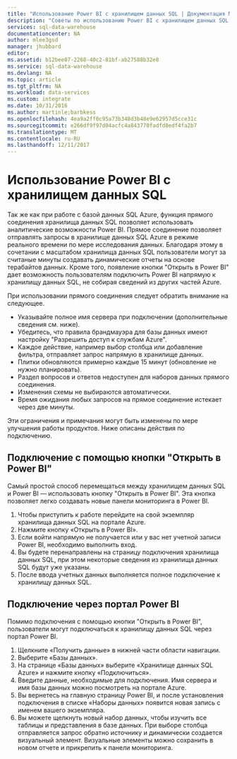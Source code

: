 ```yaml
---
title: "Использование Power BI с хранилищем данных SQL | Документация Майкрософт"
description: "Советы по использованию Power BI с хранилищем данных SQL Azure для разработки решений."
services: sql-data-warehouse
documentationcenter: NA
author: mlee3gsd
manager: jhubbard
editor: 
ms.assetid: b12bee87-2268-40c2-81bf-ab27588b32e8
ms.service: sql-data-warehouse
ms.devlang: NA
ms.topic: article
ms.tgt_pltfrm: NA
ms.workload: data-services
ms.custom: integrate
ms.date: 10/31/2016
ms.author: martinle;barbkess
ms.openlocfilehash: 4ea9a2ff0c95a73b348d3b48e9e62957d5cce31c
ms.sourcegitcommit: e266df9f97d04acfc4a843770fadfd8edf4fa2b7
ms.translationtype: MT
ms.contentlocale: ru-RU
ms.lasthandoff: 12/11/2017
---
```

# <a name="use-power-bi-with-sql-data-warehouse"></a>Использование Power BI с хранилищем данных SQL
Так же как при работе с базой данных SQL Azure, функция прямого соединения хранилища данных SQL позволяет использовать аналитические возможности Power BI.  Прямое соединение позволяет отправлять запросы в хранилище данных SQL Azure в режиме реального времени по мере исследования данных.  Благодаря этому в сочетании с масштабом хранилища данных SQL пользователи могут за считаные минуты создавать динамические отчеты на основе терабайтов данных.  Кроме того, появление кнопки "Открыть в Power BI" дает возможность пользователям подключить Power BI напрямую к хранилищу данных SQL, не собирая сведений из других частей Azure.

При использовании прямого соединения следует обратить внимание на следующее.

* Указывайте полное имя сервера при подключении (дополнительные сведения см. ниже).
* Убедитесь, что правила брандмауэра для базы данных имеют настройку "Разрешить доступ к службам Azure".
* Каждое действие, например выбор столбца или добавление фильтра, отправляет запрос напрямую в хранилище данных.
* Плитки обновляются примерно каждые 15 минут (обновление не нужно планировать).
* Раздел вопросов и ответов недоступен для наборов данных прямого соединения.
* Изменения схемы не выбираются автоматически.
* Время ожидания любых запросов на прямое соединение истекает через две минуты.

Эти ограничения и примечания могут быть изменены по мере улучшения работы продуктов. Ниже описаны действия по подключению.  

## <a name="using-the-open-in-power-bi-button"></a>Подключение с помощью кнопки "Открыть в Power BI"
Самый простой способ перемещаться между хранилищем данных SQL и Power BI — использовать кнопку "Открыть в Power BI". Эта кнопка позволяет легко создавать новые панели мониторинга в Power BI.  

1. Чтобы приступить к работе перейдите на свой экземпляр хранилища данных SQL на портале Azure.
2. Нажмите кнопку «Открыть в Power BI».
3. Если войти напрямую не получается или у вас нет учетной записи Power BI, необходимо выполнить вход.  
4. Вы будете перенаправлены на страницу подключения хранилища данных SQL, при этом некоторые сведения из хранилища данных SQL будут уже указаны.
5. После ввода учетных данных выполняется полное подключение к хранилищу данных SQL.

## <a name="connecting-through-the-power-bi-portal"></a>Подключение через портал Power BI
Помимо подключения с помощью кнопки "Открыть в Power BI", пользователи могут подключаться к хранилищу данных SQL через портал Power BI.

1. Щелкните «Получить данные» в нижней части области навигации.
2. Выберите «Базы данных».
3. На странице «Базы данных» выберите «Хранилище данных SQL Azure» и нажмите кнопку «Подключиться».
4. Введите данные, необходимые для подключения.  Имя сервера и имя базы данных можно посмотреть на портале Azure.
5. Вы вернетесь на главную страницу Power BI, и после установления подключения в списке «Наборы данных» появится новая запись с именем вашего экземпляра.  
6. Вы можете щелкнуть новый набор данных, чтобы изучить все таблицы и представления в базе данных. При выборе столбца отправляется запрос обратно источнику и динамически создается визуальный элемент. Визуальные элементы можно сохранить в новом отчете и прикрепить к панели мониторинга.

<!--Image references-->

<!--Article references-->
[SQL Data Warehouse development overview]:  ./sql-data-warehouse-overview-develop/
[SQL Data Warehouse integration overview]:  ./sql-data-warehouse-overview-integration/

<!--MSDN references-->

<!--Other Web references-->
